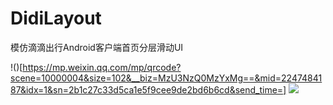 # DidiLayout
模仿滴滴出行Android客户端首页分层滑动UI


!()[https://mp.weixin.qq.com/mp/qrcode?scene=10000004&size=102&__biz=MzU3NzQ0MzYxMg==&mid=2247484187&idx=1&sn=2b1c27c33d5ca1e5f9cee9de2bd6b6cd&send_time=]
![](https://mp.weixin.qq.com/mp/qrcode?scene=10000004&size=102&__biz=MzU3NzQ0MzYxMg==&mid=2247484187&idx=1&sn=2b1c27c33d5ca1e5f9cee9de2bd6b6cd&send_time=)
